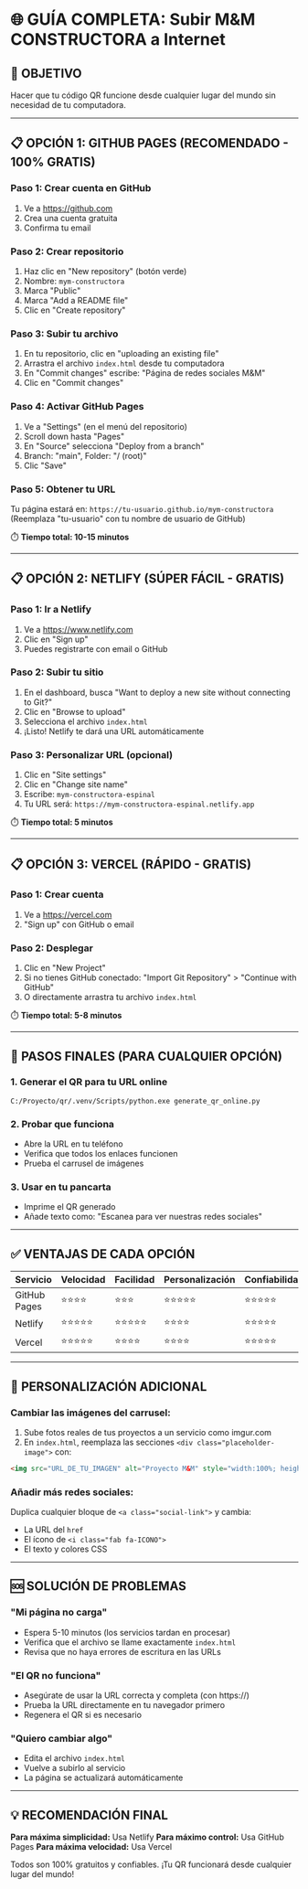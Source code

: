 # 🌐 GUÍA COMPLETA: Subir M&M CONSTRUCTORA a Internet

## 🎯 OBJETIVO
Hacer que tu código QR funcione desde cualquier lugar del mundo sin necesidad de tu computadora.

---

## 📋 OPCIÓN 1: GITHUB PAGES (RECOMENDADO - 100% GRATIS)

### Paso 1: Crear cuenta en GitHub
1. Ve a https://github.com
2. Crea una cuenta gratuita
3. Confirma tu email

### Paso 2: Crear repositorio
1. Haz clic en "New repository" (botón verde)
2. Nombre: `mym-constructora` 
3. Marca "Public"
4. Marca "Add a README file"
5. Clic en "Create repository"

### Paso 3: Subir tu archivo
1. En tu repositorio, clic en "uploading an existing file"
2. Arrastra el archivo `index.html` desde tu computadora
3. En "Commit changes" escribe: "Página de redes sociales M&M"
4. Clic en "Commit changes"

### Paso 4: Activar GitHub Pages
1. Ve a "Settings" (en el menú del repositorio)
2. Scroll down hasta "Pages"
3. En "Source" selecciona "Deploy from a branch"
4. Branch: "main", Folder: "/ (root)"
5. Clic "Save"

### Paso 5: Obtener tu URL
Tu página estará en: `https://tu-usuario.github.io/mym-constructora`
(Reemplaza "tu-usuario" con tu nombre de usuario de GitHub)

⏱️ **Tiempo total: 10-15 minutos**

---

## 📋 OPCIÓN 2: NETLIFY (SÚPER FÁCIL - GRATIS)

### Paso 1: Ir a Netlify
1. Ve a https://www.netlify.com
2. Clic en "Sign up" 
3. Puedes registrarte con email o GitHub

### Paso 2: Subir tu sitio
1. En el dashboard, busca "Want to deploy a new site without connecting to Git?"
2. Clic en "Browse to upload"
3. Selecciona el archivo `index.html`
4. ¡Listo! Netlify te dará una URL automáticamente

### Paso 3: Personalizar URL (opcional)
1. Clic en "Site settings"
2. Clic en "Change site name"
3. Escribe: `mym-constructora-espinal`
4. Tu URL será: `https://mym-constructora-espinal.netlify.app`

⏱️ **Tiempo total: 5 minutos**

---

## 📋 OPCIÓN 3: VERCEL (RÁPIDO - GRATIS)

### Paso 1: Crear cuenta
1. Ve a https://vercel.com
2. "Sign up" con GitHub o email

### Paso 2: Desplegar
1. Clic en "New Project"
2. Si no tienes GitHub conectado: "Import Git Repository" > "Continue with GitHub"
3. O directamente arrastra tu archivo `index.html`

⏱️ **Tiempo total: 5-8 minutos**

---

## 🚀 PASOS FINALES (PARA CUALQUIER OPCIÓN)

### 1. Generar el QR para tu URL online
```
C:/Proyecto/qr/.venv/Scripts/python.exe generate_qr_online.py
```

### 2. Probar que funciona
- Abre la URL en tu teléfono
- Verifica que todos los enlaces funcionen
- Prueba el carrusel de imágenes

### 3. Usar en tu pancarta
- Imprime el QR generado
- Añade texto como: "Escanea para ver nuestras redes sociales"

---

## ✅ VENTAJAS DE CADA OPCIÓN

| Servicio | Velocidad | Facilidad | Personalización | Confiabilidad |
|----------|-----------|-----------|-----------------|---------------|
| GitHub Pages | ⭐⭐⭐⭐ | ⭐⭐⭐ | ⭐⭐⭐⭐⭐ | ⭐⭐⭐⭐⭐ |
| Netlify | ⭐⭐⭐⭐⭐ | ⭐⭐⭐⭐⭐ | ⭐⭐⭐⭐ | ⭐⭐⭐⭐⭐ |
| Vercel | ⭐⭐⭐⭐⭐ | ⭐⭐⭐⭐ | ⭐⭐⭐⭐ | ⭐⭐⭐⭐⭐ |

---

## 🔧 PERSONALIZACIÓN ADICIONAL

### Cambiar las imágenes del carrusel:
1. Sube fotos reales de tus proyectos a un servicio como imgur.com
2. En `index.html`, reemplaza las secciones `<div class="placeholder-image">` con:
```html
<img src="URL_DE_TU_IMAGEN" alt="Proyecto M&M" style="width:100%; height:100%; object-fit:cover;">
```

### Añadir más redes sociales:
Duplica cualquier bloque de `<a class="social-link">` y cambia:
- La URL del `href`
- El ícono de `<i class="fab fa-ICONO">`
- El texto y colores CSS

---

## 🆘 SOLUCIÓN DE PROBLEMAS

### "Mi página no carga"
- Espera 5-10 minutos (los servicios tardan en procesar)
- Verifica que el archivo se llame exactamente `index.html`
- Revisa que no haya errores de escritura en las URLs

### "El QR no funciona"
- Asegúrate de usar la URL correcta y completa (con https://)
- Prueba la URL directamente en tu navegador primero
- Regenera el QR si es necesario

### "Quiero cambiar algo"
- Edita el archivo `index.html` 
- Vuelve a subirlo al servicio
- La página se actualizará automáticamente

---

## 💡 RECOMENDACIÓN FINAL

**Para máxima simplicidad:** Usa Netlify
**Para máximo control:** Usa GitHub Pages
**Para máxima velocidad:** Usa Vercel

Todos son 100% gratuitos y confiables. ¡Tu QR funcionará desde cualquier lugar del mundo!